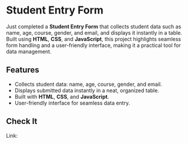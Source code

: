 # Student Entry Form
Just completed a **Student Entry Form** that collects student data such as name, age, course, gender, and email, and displays it instantly in a table. Built using **HTML**, **CSS**, and **JavaScript**, this project highlights seamless form handling and a user-friendly interface, making it a practical tool for data management.

## Features
- Collects student data: name, age, course, gender, and email.
- Displays submitted data instantly in a neat, organized table.
- Built with **HTML**, **CSS**, and **JavaScript**.
- User-friendly interface for seamless data entry.

## Check It
Link: 
